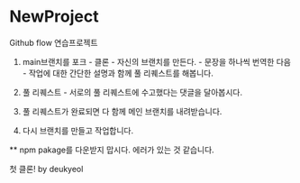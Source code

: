 # NewProject
Github flow 연습프로젝트

1. main브랜치를 포크 - 클론 - 자신의 브랜치를 만든다. - 문장을 하나씩 번역한 다음 - 작업에 대한 간단한 설명과 함께 풀 리퀘스트를 해봅니다.

2. 풀 리퀘스트 - 서로의 풀 리퀘스트에 수고했다는 댓글을 달아봅시다.

3. 풀 리퀘스트가 완료되면 다 함께 메인 브랜치를 내려받습니다.

4. 다시 브랜치를 만들고 작업합니다.

** npm pakage를 다운받지 맙시다. 에러가 있는 것 같습니다.

첫 클론! by deukyeol

